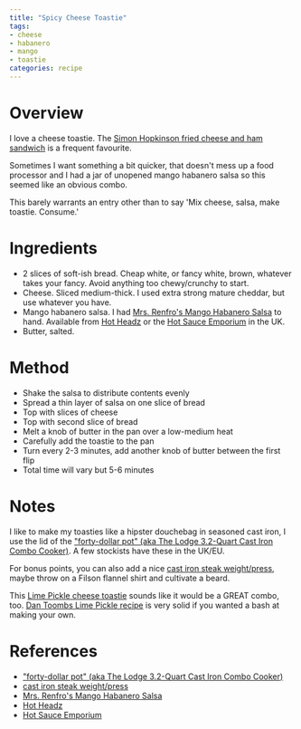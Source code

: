 ```yaml
---
title: "Spicy Cheese Toastie"
tags:
- cheese
- habanero
- mango
- toastie
categories: recipe
---
```


# Overview
I love a cheese toastie. The [Simon Hopkinson fried cheese and ham sandwich](https://wmcdonald404.co.uk/recipes/2024-10-21-fried-ham-and-cheese-sandwich.html) is a frequent favourite.

Sometimes I want something a bit quicker, that doesn't mess up a food processor and I had a jar of unopened mango habanero salsa so this seemed like an obvious combo. 

This barely warrants an entry other than to say 'Mix cheese, salsa, make toastie. Consume.'

# Ingredients
- 2 slices of soft-ish bread. Cheap white, or fancy white, brown, whatever takes your fancy. Avoid anything too chewy/crunchy to start.
- Cheese. Sliced medium-thick. I used extra strong mature cheddar, but use whatever  you have.
- Mango habanero salsa. I had [Mrs. Renfro's Mango Habanero Salsa](https://www.renfrofoods.com/products/mango-habanero-salsa) to hand. Available from [Hot Headz](https://hot-headz.com/sauces/salsas-relishes-jams/salsas-salsas-relishes-jams/mrs-renfros-mango-habanero-salsa/) or the [Hot Sauce Emporium](https://www.hotsauceemporium.co.uk/product/mango-habanero-salsa/) in the UK.
- Butter, salted.

# Method
- Shake the salsa to distribute contents evenly
- Spread a thin layer of salsa on one slice of bread
- Top with slices of cheese
- Top with second slice of bread
- Melt a knob of butter in the pan over a low-medium heat
- Carefully add the toastie to the pan
- Turn every 2-3 minutes, add another knob of butter between the first flip
- Total time will vary but 5-6 minutes

# Notes
I like to make my toasties like a hipster douchebag in seasoned cast iron, I use the lid of the ["forty-dollar pot" (aka The Lodge 3.2-Quart Cast Iron Combo Cooker)](https://www.wired.com/story/rave-lodge-3-quart-cast-iron-combo-cooker/). A few stockists have these in the UK/EU.

For bonus points, you can also add a nice [cast iron steak weight/press](https://www.nisbets.co.uk/steak-weight/cf237), maybe throw on a Filson flannel shirt and cultivate a beard. 

This [Lime Pickle cheese toastie](https://www.bbcgoodfood.com/recipes/lime-pickle-rarebit) sounds like it would be a GREAT combo, too. [Dan Toombs Lime Pickle recipe](https://greatcurryrecipes.net/2011/04/29/indian-lime-pickle-recipe/) is very solid if you wanted a bash at making your own.

# References
- ["forty-dollar pot" (aka The Lodge 3.2-Quart Cast Iron Combo Cooker)](https://www.wired.com/story/rave-lodge-3-quart-cast-iron-combo-cooker/)
- [cast iron steak weight/press](https://www.nisbets.co.uk/steak-weight/cf237)
- [Mrs. Renfro's Mango Habanero Salsa](https://www.renfrofoods.com/products/mango-habanero-salsa) 
- [Hot Headz](https://hot-headz.com/sauces/salsas-relishes-jams/salsas-salsas-relishes-jams/mrs-renfros-mango-habanero-salsa/) 
- [Hot Sauce Emporium](https://www.hotsauceemporium.co.uk/product/mango-habanero-salsa/)